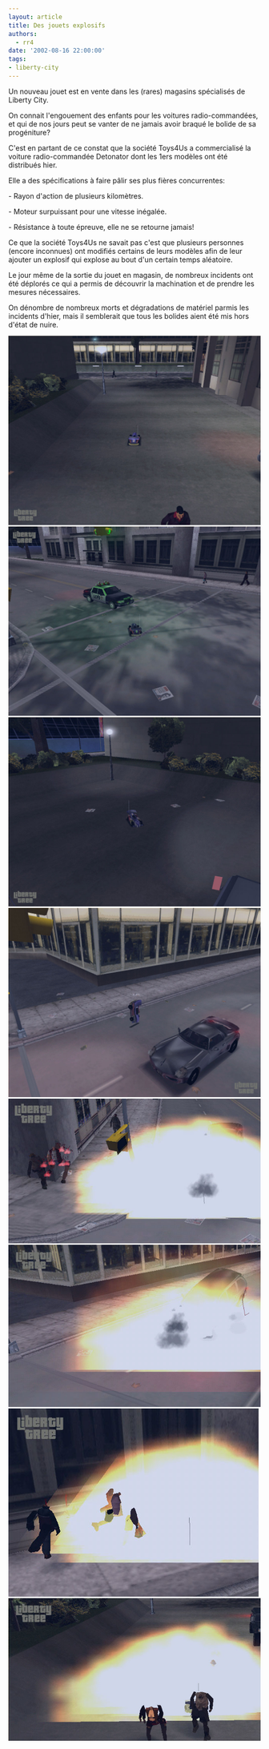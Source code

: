 ```yaml
---
layout: article
title: Des jouets explosifs
authors:
  - rr4
date: '2002-08-16 22:00:00'
tags:
- liberty-city
---
```


Un nouveau jouet est en vente dans les (rares) magasins spécialisés de Liberty City.

On connait l'engouement des enfants pour les voitures radio-commandées, et qui de nos jours peut se vanter de ne jamais avoir braqué le bolide de sa progéniture?

C'est en partant de ce constat que la société Toys4Us a commercialisé la voiture radio-commandée Detonator dont les 1ers modèles ont été distribués hier.

Elle a des spécifications à faire pâlir ses plus fières concurrentes:

-&nbsp;Rayon d'action de plusieurs kilomètres.

-&nbsp;Moteur surpuissant pour une vitesse inégalée.

-&nbsp;Résistance à toute épreuve, elle ne se retourne jamais!

Ce que la société Toys4Us ne savait pas c'est que plusieurs personnes (encore inconnues) ont modifiés certains de leurs modèles afin de leur ajouter un explosif qui explose au bout d'un certain temps aléatoire.

Le jour même de la sortie du jouet en magasin, de nombreux incidents ont été déplorés ce qui a permis de découvrir la machination et de prendre les mesures nécessaires.

On dénombre de nombreux morts et dégradations de matériel parmis les incidents d'hier, mais il semblerait que tous les bolides aient été mis hors d'état de nuire.

![](/content/images/v1/user0/rc1.jpg)
![](/content/images/v1/user0/rc2.jpg)
![](/content/images/v1/user0/rc3.jpg)
![](/content/images/v1/user0/rc4.jpg)
![](/content/images/v1/user0/rc5.jpg)
![](/content/images/v1/user0/rc6.jpg)
![](/content/images/v1/user0/rc7.jpg)
![](/content/images/v1/user0/rc8.jpg)